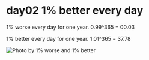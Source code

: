 # day02 1% better every day


1% worse every day for one year. 0.99^365 = 00.03

1% better every day for one year. 1.01^365 = 37.78

![Photo by 1% worse and 1% better](https://res.weread.qq.com/wrepub/CB_GbJ1U11UZEV96i36gZ6nmEpt_Image00004.jpg) 


